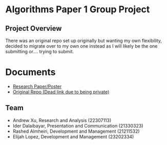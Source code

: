 # Algorithms Paper 1 Group Project
## Project Overview
There was an original repo set up originally but wanting my own flexibility, decided to migrate over to my own one instead as I will likely be the one submitting or.... trying to submit.



# Documents
- [Research Paper/Poster](https://docs.google.com/document/d/1zFVjBCLXL9dG_dnz5JGr6dzAUPw8_xmB9C7GxFFsCPE/edit?usp=sharing)
- [Original Repo (Dead link due to being private)](https://github.com/GiantRatRules/group12-sorting-prediction-project)



## Team
- Andrew Xu, Research and Analysis (22307113)
- Ider Dalaibayar, Presentation and Communication (21330323)
- Rashed Almheiri, Development and Management (21211532)
- Elijah Lopez, Development and Management (23202334)
